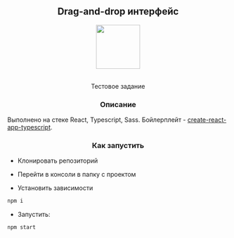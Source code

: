 <div align="center">
<h2>Drag-and-drop интерфейс</h2>
  <a href="https://reactjs.org/">
    <img width="100" heigth="100" src="https://upload.wikimedia.org/wikipedia/commons/thumb/a/a7/React-icon.svg/1280px-React-icon.svg.png">
  </a>
  <br>
  <br>
  <p>
   Тестовое задание
  </p>
</div>
<h3 align="center">Описание</h3>

Выполнено на стеке React, Typescript, Sass. Бойлерплейт - [create-react-app-typescript](https://github.com/wmonk/create-react-app-typescript). 

<h3 align="center">Как запустить</h3>

* Клонировать репозиторий

* Перейти в консоли в папку с проектом

* Установить зависимости

```bash
npm i
```
* Запустить:

```bash
npm start
```